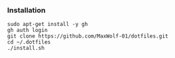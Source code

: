 ### Installation

```commandline
sudo apt-get install -y gh
gh auth login
git clone https://github.com/MaxWolf-01/dotfiles.git
cd ~/.dotfiles
./install.sh
```
